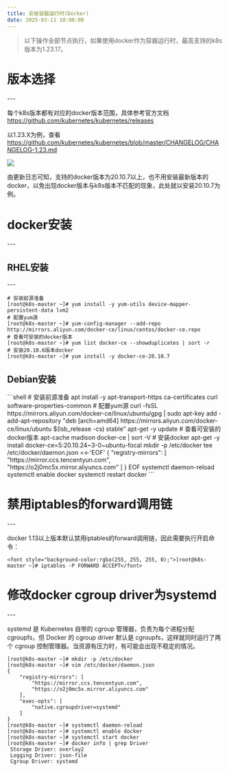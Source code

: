 ```yaml
---
title: 安装容器运行时(Docker)
date: 2025-03-11 18:00:00
---
```

> <font style="background-color:rgba(255, 255, 255, 0);">以下操作全部节点执行，如果使用docker作为容器运行时，最高支持的k8s版本为1.23.17。</font>
>

<h1 id="139b964f"><font style="background-color:rgba(255, 255, 255, 0);">版本选择</font></h1>
---

<font style="background-color:rgba(255, 255, 255, 0);">每个k8s版本都有对应的docker版本范围，具体参考官方文档</font>[<font style="background-color:rgba(255, 255, 255, 0);">https://github.com/kubernetes/kubernetes/releases</font>](https://github.com/kubernetes/kubernetes/releases)

<font style="background-color:rgba(255, 255, 255, 0);">以1.23.X为例，查看</font>[<font style="background-color:rgba(255, 255, 255, 0);">https://github.com/kubernetes/kubernetes/blob/master/CHANGELOG/CHANGELOG-1.23.md</font>](https://github.com/kubernetes/kubernetes/blob/master/CHANGELOG/CHANGELOG-1.23.md)

![](https://cdn.nlark.com/yuque/0/2025/jpeg/43141749/1737800680473-87a8453f-5b3e-4046-9392-dc420cf4043f.jpeg)

<font style="background-color:rgba(255, 255, 255, 0);">由更新日志可知，支持的docker版本为20.10.7以上，也不用安装最新版本的docker，以免出现docker版本与k8s版本不匹配的现象，此处就以安装20.10.7为例。</font>

<h1 id="6232cdc9"><font style="background-color:rgba(255, 255, 255, 0);">docker安装</font></h1>
---

<h2 id="1eed2ebc"><font style="background-color:rgba(255, 255, 255, 0);">RHEL安装</font></h2>
---

```shell
# 安装前源准备
[root@k8s-master ~]# yum install -y yum-utils device-mapper-persistent-data lvm2 
# 配置yum源
[root@k8s-master ~]# yum-config-manager --add-repo http://mirrors.aliyun.com/docker-ce/linux/centos/docker-ce.repo 
# 查看可安装的docker版本
[root@k8s-master ~]# yum list docker-ce --showduplicates | sort -r 
# 安装20.10.6版本docker
[root@k8s-master ~]# yum install -y docker-ce-20.10.7
```

<h2 id="453626fa"><font style="background-color:rgba(255, 255, 255, 0);">Debian安装</font></h2>
```shell
# 安装前源准备
apt install -y apt-transport-https ca-certificates curl software-properties-common
# 配置yum源
curl -fsSL https://mirrors.aliyun.com/docker-ce/linux/ubuntu/gpg | sudo apt-key add -
add-apt-repository "deb [arch=amd64] https://mirrors.aliyun.com/docker-ce/linux/ubuntu $(lsb_release -cs) stable"
apt-get -y update
# 查看可安装的docker版本
apt-cache madison docker-ce | sort -V
# 安装docker
apt-get -y install docker-ce=5:20.10.24~3-0~ubuntu-focal
mkdir -p /etc/docker
tee /etc/docker/daemon.json <<-'EOF'
{
  "registry-mirrors": [
        "https://mirror.ccs.tencentyun.com",
        "https://o2j0mc5x.mirror.aliyuncs.com"
    ]
}
EOF
systemctl daemon-reload
systemctl enable docker
systemctl restart docker
```

<h1 id="bfff1adc"><font style="background-color:rgba(255, 255, 255, 0);">禁用iptables的forward调用链</font></h1>
---

<font style="background-color:rgba(255, 255, 255, 0);">docker 1.13以上版本默认禁用iptables的forward调用链，因此需要执行开启命令：</font>

`<font style="background-color:rgba(255, 255, 255, 0);">[root@k8s-master ~]# iptables -P FORWARD ACCEPT</font>`

<h1 id="1a6d8795"><font style="background-color:rgba(255, 255, 255, 0);">修改docker cgroup driver为systemd</font></h1>
---

<font style="background-color:rgba(255, 255, 255, 0);">systemd 是 Kubernetes 自带的 cgroup 管理器，负责为每个进程分配 cgroupfs，但 Docker 的 cgroup driver 默认是 cgroupfs，这样就同时运行了两个 cgroup 控制管理器。当资源有压力时，有可能会出现不稳定的情况。</font>

```shell
[root@k8s-master ~]# mkdir -p /etc/docker
[root@k8s-master ~]# vim /etc/docker/daemon.json 
{
    "registry-mirrors": [
        "https://mirror.ccs.tencentyun.com",
        "https://o2j0mc5x.mirror.aliyuncs.com"
    ],
    "exec-opts": [
        "native.cgroupdriver=systemd"
    ]
}
[root@k8s-master ~]# systemctl daemon-reload 
[root@k8s-master ~]# systemctl enable docker 
[root@k8s-master ~]# systemctl start docker 
[root@k8s-master ~]# docker info | grep Driver
 Storage Driver: overlay2
 Logging Driver: json-file
 Cgroup Driver: systemd
```

<font style="background-color:rgba(255, 255, 255, 0);"></font>

<font style="background-color:rgba(255, 255, 255, 0);"></font>

